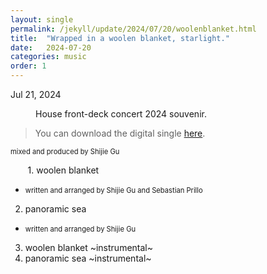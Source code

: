```yaml
---
layout: single
permalink: /jekyll/update/2024/07/20/woolenblanket.html
title:  "Wrapped in a woolen blanket, starlight."
date:   2024-07-20
categories: music
order: 1
---
```

Jul 21, 2024

<figure style="width: 300px" class="align-left">
  <img src="{{ site.url }}{{ site.baseurl }}/assets/images/singleCD.jpeg" alt="">
  <figcaption>House front-deck concert 2024 souvenir.</figcaption>
</figure> 

> You can download the digital single [here](https://tinyurl.com/woolenblanket).

<span style="font-size:0.8em;">mixed and produced by Shijie Gu</span>

&nbsp;&nbsp;&nbsp;&nbsp;&nbsp;&nbsp; 1. woolen blanket
 - <span style="font-size:0.8em;">written and arranged by Shijie Gu and Sebastian Prillo</span> 
2. panoramic sea
 - <span style="font-size:0.8em;">written and arranged by Shijie Gu</span> 
3. woolen blanket ~instrumental~
4. panoramic sea ~instrumental~




